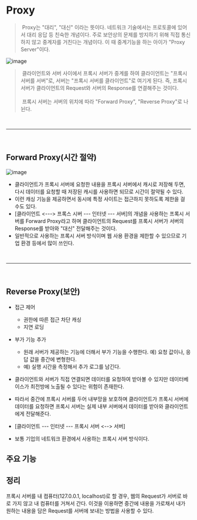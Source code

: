 # Proxy

> &nbsp;Proxy는 "대리", "대신" 이라는 뜻이다. 네트워크 기술에서는 프로토콜에 있어서 대리 응답 등 친숙한 개념이다. 주로 보안상의 문제를 방지하기 위해 직접 통신하지 않고 중계자를 거친다는 개념이다. 이 때 중계기능을 하는 아이가 "Proxy Server"이다.

![image](https://user-images.githubusercontent.com/74396651/169205341-e80595d7-99d8-4ab1-9722-24608d5aae8b.png)



>&nbsp;클라이언트와 서버 사이에서 프록시 서버가 중계를 하여 클라이언트는 "프록시 서버를 서버"로, 서버는 "프록시 서버를 클라이언트"로 여기게 된다.
>즉, 프록시 서버가 클라이언트의 Request와 서버의 Response를 연결해주는 것이다.<br><br>
>&nbsp;프록시 서버는 서버의 위치에 따라 "Forward Proxy", "Reverse Proxy"로 나뉜다.

<br>
<hr>
<br>

## Forward Proxy(시간 절약)

![image](https://user-images.githubusercontent.com/74396651/169206065-30be5df2-2ebf-4673-9c66-35df60fbf219.png)


- 클라이언트가 프록시 서버에 요청한 내용을 프록시 서버에서 캐시로 저장해 두면, 다시 데이터를 요청할 때 저장된 캐시를 사용하면 되므로 시간이 절약될 수 있다.
- 이런 캐싱 기능을 제공하면서 동시에 특정 사이트는 접근하지 못하도록 제한을 걸 수도 있다.
- [클라이언트 <---> 프록스 시버 --- 인터넷 --- 서버]의 개념을 사용하는 프록시 서버를 Forward Proxy라고 하며 클라이언트의 Request를 프록시 서버가 서버의 Response를 받아와 "대신" 전달해주는 것이다.
- 일반적으로 사용하는 프록시 서버 방식이며 웹 사용 환경을 제한할 수 있으므로 기업 환경 등에서 많이 쓰인다.

<br>
<hr>
<br>

## Reverse Proxy(보안)
- 접근 제어
  - 권한에 따른 접근 차단 캐싱
   - 지연 로딩
- 부가 기능 추가
  - 원래 서버가 제공하는 기능에 더해서 부가 기능을 수행한다. 예) 요청 값이나, 응답 값을 중간에 변형한다.
  - 예) 실행 시간을 측정해서 추가 로그를 남긴다.


- 클라이언트와 서버가 직접 연결되면 데이터를 요청하여 받아볼 수 있지만 데이터베이스가 최전방에 노출될 수 있다는 위험이 존재한다.
- 따라서 중간에 프록시 서버를 두어 내부망을 보호하며 클라이언트가 프록시 서버에 데이터를 요청하면 프록시 서버는 실제 내부 서버에서 데이터를 받아와 클라이언트에게 전달해준다.
- [클라이언트 --- 인터넷 --- 프록시 서버 <--> 서버]
- 보통 기업의 네트워크 환경에서 사용하는 프록시 서버 방식이다.

## 주요 기능


## 정리
프록시 서버를 내 컴퓨터(127.0.0.1, localhost)로 할 경우, 웹의 Request가 서버로 바로 가지 않고 내 컴퓨터를 거쳐서 간다. 이것을 이용하면 중간에 내용을 가로채서 내가 원하는 
내용을 담은 Request를 서버에 보내는 방법을 사용할 수 있다.



